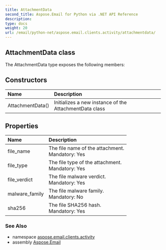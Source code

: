 ```yaml
---
title: AttachmentData
second_title: Aspose.Email for Python via .NET API Reference
description: 
type: docs
weight: 20
url: /email/python-net/aspose.email.clients.activity/attachmentdata/
---
```


## AttachmentData class



The AttachmentData type exposes the following members:
## Constructors
| Name | Description |
| :- | :- |
|AttachmentData()|Initializes a new instance of the AttachmentData class|
## Properties
| Name | Description |
| :- | :- |
|file_name|The file name of the attachment.<br/>            Mandatory: Yes|
|file_type|The file type of the attachment.<br/>            Mandatory: Yes|
|file_verdict|The file malware verdict.<br/>            Mandatory: Yes|
|malware_family|The file malware family.<br/>            Mandatory: No|
|sha256|The file SHA256 hash.<br/>            Mandatory: Yes|

### See Also

* namespace [aspose.email.clients.activity](/email/python-net/aspose.email.clients.activity/)
* assembly [Aspose.Email](/slides/python-net/)

